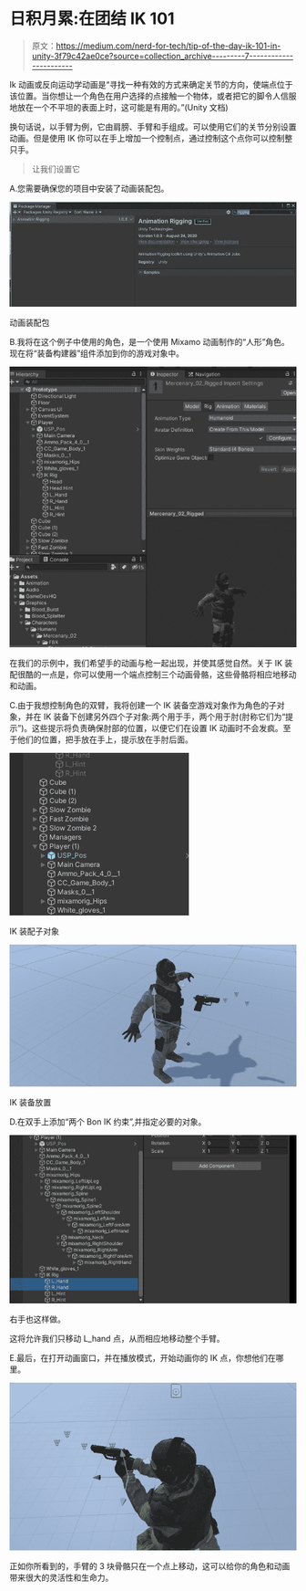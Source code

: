# 日积月累:在团结 IK 101

> 原文：<https://medium.com/nerd-for-tech/tip-of-the-day-ik-101-in-unity-3f79c42ae0ce?source=collection_archive---------7----------------------->

Ik 动画或反向运动学动画是“寻找一种有效的方式来确定关节的方向，使端点位于该位置。当你想让一个角色在用户选择的点接触一个物体，或者把它的脚令人信服地放在一个不平坦的表面上时，这可能是有用的。”(Unity 文档)

换句话说，以手臂为例，它由肩膀、手臂和手组成。可以使用它们的关节分别设置动画。但是使用 IK 你可以在手上增加一个控制点，通过控制这个点你可以控制整只手。

> 让我们设置它

A.您需要确保您的项目中安装了动画装配包。

![](img/fbda1202801e816a194ca9e19457e10f.png)

动画装配包

B.我将在这个例子中使用的角色，是一个使用 Mixamo 动画制作的“人形”角色。现在将“装备构建器”组件添加到你的游戏对象中。

![](img/f688c18ae56f34625c9a1facb88a608e.png)

在我们的示例中，我们希望手的动画与枪一起出现，并使其感觉自然。关于 IK 装配很酷的一点是，你可以使用一个端点控制三个动画骨骼，这些骨骼将相应地移动和动画。

C.由于我想控制角色的双臂，我将创建一个 IK 装备空游戏对象作为角色的子对象，并在 IK 装备下创建另外四个子对象:两个用于手，两个用于肘(肘称它们为“提示”)。这些提示将负责确保肘部的位置，以便它们在设置 IK 动画时不会发疯。至于他们的位置，把手放在手上，提示放在手肘后面。

![](img/3b39640a4ffa0e6b2decb7d474138faa.png)

IK 装配子对象

![](img/5f173d5a382ad331f4950d4777fb53a3.png)

IK 装备放置

D.在双手上添加“两个 Bon IK 约束”,并指定必要的对象。

![](img/7162c3bb259552d2c8b2930de8d2707c.png)

右手也这样做。

这将允许我们只移动 L_hand 点，从而相应地移动整个手臂。

E.最后，在打开动画窗口，并在播放模式，开始动画你的 IK 点，你想他们在哪里。

![](img/fc886a7ce6c2e8878f13345fddc2c822.png)

正如你所看到的，手臂的 3 块骨骼只在一个点上移动，这可以给你的角色和动画带来很大的灵活性和生命力。